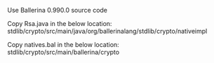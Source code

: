 Use Ballerina 0.990.0 source code

Copy Rsa.java in the below location:
stdlib/crypto/src/main/java/org/ballerinalang/stdlib/crypto/nativeimpl

Copy natives.bal in the below location:
stdlib/crypto/src/main/ballerina/crypto
